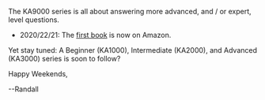 The KA9000 series is all about answering more advanced, and / or expert, level questions.

- 2020/22/21: The [first book](https://www.amazon.com/dp/B08NYZ99PS) is now on Amazon.

Yet stay tuned: A Beginner (KA1000), Intermediate (KA2000), and Advanced (KA3000) series is soon to follow?


Happy Weekends,

--Randall

